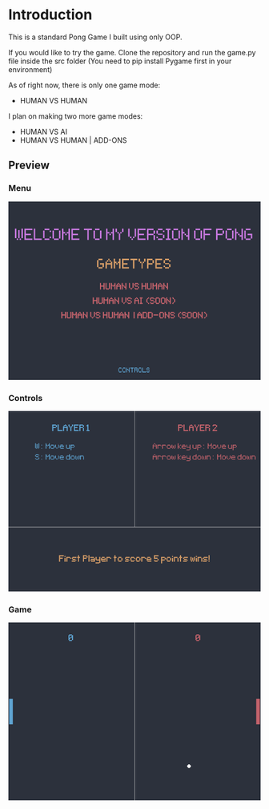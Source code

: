 # Introduction 

This is a standard Pong Game I built using only OOP.

If you would like to try the game. Clone the repository and run the game.py file inside the src folder (You need to pip install Pygame first in your environment)

As of right now, there is only one game mode:

 - HUMAN VS HUMAN
 
I plan on making two more game modes:
 
 - HUMAN VS AI
 - HUMAN VS HUMAN | ADD-ONS

## Preview
### Menu
![Menu](readmeimages/Menu.png?raw=true)

### Controls
![Controls](readmeimages/controls.png?raw=true)

### Game
![Game](readmeimages/game.png?raw=true)



